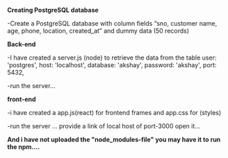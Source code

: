 **Creating PostgreSQL database**

-Create a PostgreSQL database with  column fields “sno, customer name, age, phone, location, created_at” and dummy data (50 records)

**Back-end**

-I have created a server.js (node) to retrieve the data from the table 
  user: 'postgres',
  host: 'localhost',
  database: 'akshay',
  password: 'akshay',
  port: 5432,
  
-run the server...

**front-end**

-i have created a app.js(react) for frontend frames and app.css for (styles)

-run the server ... provide a link of local host of port-3000 open it...

**And i have not uploaded the "node_modules-file" you may have it to run the npm....**

